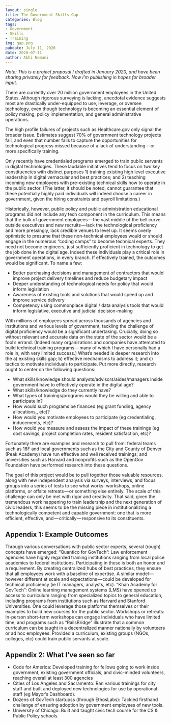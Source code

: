 ```yaml
---
layout: single
title: The Government Skills Gap
categories: Blog
tags: 
- Government
- Skills
- Training
img: gap.png
pubdate: July 11, 2020
date: 2020-07-11
author: Abhi Nemani
---
```

*Note: This is a project proposal I drafted in January 2020, and have been sharing privately for feedback. Now I’m publishing in hopes for broader input.*

There are currently over 20 million government employees in the United States. Although rigorous surveying is lacking, anecdotal evidence suggests most are drastically under-equipped to use, leverage, or oversee technology, even though technology is becoming an essential element of policy making, policy implementation, and general administrative operations.

The high profile failures of projects such as Healthcare.gov only signal the broader issue. Estimates suggest 70% of government technology projects fail, and even that number fails to capture the opportunities for technological progress missed because of a lack of understanding — or more specifically training.

Only recently have credentialed programs emerged to train public servants in digital technologies. These laudable initiatives tend to focus on two key constituencies with distinct purposes 1) training existing high level executive leadership in digital vernacular and best practices; and 2) teaching incoming new employees with pre-existing technical skills how to operate in the public sector. (The latter, it should be noted, cannot guarantee that these potentially highly paid individuals will indeed choose a career in government, given the hiring constraints and payroll limitations.)

Historically, however, public policy and public administration educational programs did not include any tech component in the curriculum. This means that the bulk of government employees — the vast middle of the bell curve outside executives and new recruits — lack the technological proficiency and more pressingly, lack credible venues to level up. It seems overly optimistic to presume that these non-technical employees would or should engage in the numerous “coding camps” to become technical experts. They need not become engineers, just sufficiently proficient in technology to get the job done in the digital age. Indeed these individuals play a critical role in government operations, in every branch. If effectively trained, the outcomes would be significant. To name a few:

- Better purchasing decisions and management of contractors that would improve project delivery timelines and reduce budgetary impact
- Deeper understanding of technological needs for policy that would inform legislation
- Awareness of existing tools and solutions that would speed up and improve service delivery
- Competency using commonplace digital / data analysis tools that would inform legislative, executive and judicial decision-making

With millions of employees spread across thousands of agencies and institutions and various levels of government, tackling the challenge of digital proficiency would be a significant undertaking. Crucially, doing so without relevant and accurate data on the state of the sector would be a fool’s errand. (Indeed many organizations and companies have attempted to build technical training programs — many of which I have personally had a role in, with very limited success.) What’s needed is deeper research into the a) existing skills gap; b) effective mechanisms to address it; and c) tactics to motivate individuals to participate. Put more directly, research ought to center on the following questions:

- What skills/knowledge should analysts/advisors/aides/managers inside government have to effectively operate in the digital age?
- What skills/knowledge do they currently have?
- What types of trainings/programs would they be willing and able to participate in?
- How would such programs be financed (eg grant funding, agency allocations,, etc)?
- How would you motivate employees to participate (eg credentialing, inducements, etc)?
- How would you measure and assess the impact of these trainings (eg cost savings, project completion rates, resident satisfaction, etc)?

Fortunately there are examples and research to pull from: federal teams such as 18F and local governments such as the City and County of Denver (Peak Academy) have run effective and well received trainings; and universities such as Harvard and nonprofits such as the OpenGov Foundation have performed research into these questions.

The goal of this project would be to pull together those valuable resources, along with new independent analysis via surveys, interviews, and focus groups into a series of tests to see what works: workshops, online platforms, or offsite retreats — or something else entirely. The scale of this challenge can only be met with rigor and creativity. That said, given the tremendous work happening to train leadership and the next generation of civic leaders, this seems to be the missing piece in institutionalizing a technologically competent and capable government: one that is more efficient, effective, and — critically — responsive to its constituents.

## Appendix 1: Example Outcomes
Through various conversations with public sector experts, several (rough) concepts have emerged:
“Quantico for GovTech”: Law enforcement agencies have highly regarded training institutions ranging from local police academies to federal institutions. Participating in these is both an honor and a requirement. By creating centralized hubs of best practices, they ensure that all employees work with a baseline of expertise. A similar model — however different at scale and expectations — could be developed for technical proficiency (ie IT managers, analysts, etc).
“Khan Academy for GovTech”: Online learning management systems (LMS) have opened up access to curriculum ranging from specialized topics to general education, including programs from institutions such as Harvard and Stanford Universities. One could leverage those platforms themselves or their examples to build new courses for the public sector.
Workshops or retreats: In-person short-term workshops can engage individuals who have limited time, and programs such as “RailsBridge” illustrate that a common curriculum can be taught in a decentralized manner nationally by volunteers or ad hoc employees. Provided a curriculum, existing groups (NGOs, colleges, etc) could train public servants at scale.

## Appendix 2: What I’ve seen so far
- Code for America: Developed training for fellows going to work inside government, existing government officials, and civic-minded volunteers, reaching overall at least 300 agencies
- Cities of Los Angeles and Sacramento: Ran various trainings for city staff and built and deployed new technologies for use by operational staff (eg Mayor’s Dashboard).
- Dozens of GovTech startupss (through EthosLabs): Tackled firsthand challenge of ensuring adoption by government employees of new tools.
- University of Chicago: Built and taught civic tech course for the CS & Public Policy schools.